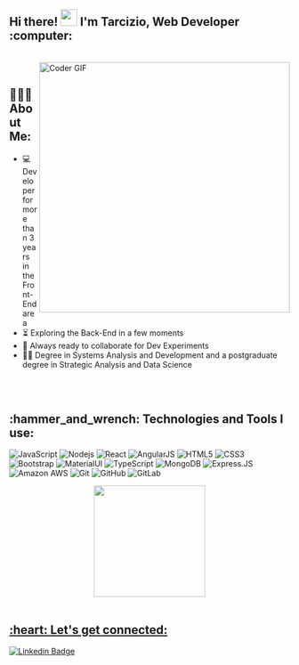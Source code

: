 <h2 align="left">
  Hi there! <img src="https://user-images.githubusercontent.com/42378118/110234147-e3259600-7f4e-11eb-95be-0c4047144dea.gif" width="30">  I'm Tarcizio, Web Developer :computer:<br>
</h2>
<br>
<img src="https://media.giphy.com/media/SWoSkN6DxTszqIKEqv/giphy.gif" alt="Coder GIF" width="450" align="right" /><br>

 <h2 align="left">
  👨🏻‍💻 About Me:
 </h2>

- :computer: Developer for more than 3 years in the Front-End area 
- :hourglass_flowing_sand:  Exploring the Back-End in a few moments
- :rocket: Always ready to collaborate for Dev Experiments
- :man_technologist: Degree in Systems Analysis and Development and a postgraduate degree in Strategic Analysis and Data Science
 </abc>
 <br>
 <br>
 <h2 align="left">
  :hammer_and_wrench: Technologies and Tools I use:
 </h2>

![JavaScript](https://img.shields.io/badge/JavaScript-F7DF1E?style=for-the-badge&logo=javascript&logoColor=black)
![Nodejs](https://img.shields.io/badge/Node.js-43853D?style=for-the-badge&logo=node.js&logoColor=white)
![React](https://img.shields.io/badge/React-20232A?style=for-the-badge&logo=react&logoColor=61DAFB)
![AngularJS](https://img.shields.io/badge/AngularJS-E23237?style=for-the-badge&logo=angularjs&logoColor=white)
![HTML5](https://img.shields.io/badge/HTML5-E34F26?style=for-the-badge&logo=html5&logoColor=white)
![CSS3](https://img.shields.io/badge/CSS3-1572B6?style=for-the-badge&logo=css3&logoColor=white)
![Bootstrap](https://img.shields.io/badge/Bootstrap-563D7C?style=for-the-badge&logo=bootstrap&logoColor=white)
![MaterialUI](https://img.shields.io/badge/Material--UI-0081CB?style=for-the-badge&logo=material-ui&logoColor=white)
![TypeScript](https://img.shields.io/badge/TypeScript-007ACC?style=for-the-badge&logo=typescript&logoColor=white)
![MongoDB](https://img.shields.io/badge/MongoDB-4EA94B?style=for-the-badge&logo=mongodb&logoColor=white)
![Express.JS](https://img.shields.io/badge/Express.js-404D59?style=for-the-badge)
![Amazon AWS](https://img.shields.io/badge/Amazon_AWS-232F3E?style=for-the-badge&logo=amazon-aws&logoColor=white)
![Git](https://img.shields.io/badge/Git-E34F26?style=for-the-badge&logo=git&logoColor=white)
![GitHub](https://img.shields.io/badge/GitHub-100000?style=for-the-badge&logo=github&logoColor=white)
![GitLab](https://img.shields.io/badge/GitLab-330F63?style=for-the-badge&logo=gitlab&logoColor=white)



<div align="center"><a href="https://github.com/tarciziofcipriano"><img height="200em" src="https://github-readme-stats.vercel.app/api/top-langs/?username=tarciziofcipriano&layout=compact&langs_count=7&theme=dracula"/></div>
<br>
  
<h2 align="left">
  :heart: Let's get connected:
 </h2>

[![Linkedin Badge](https://img.shields.io/badge/-tarciziofcipriano-blue?style=flat-square&logo=Linkedin&logoColor=white&link=https://www.linkedin.com/in/tarcizio-fernandes-cipriano-88bb98146/)](https://www.linkedin.com/in/tarcizio-fernandes-cipriano-88bb98146/)
